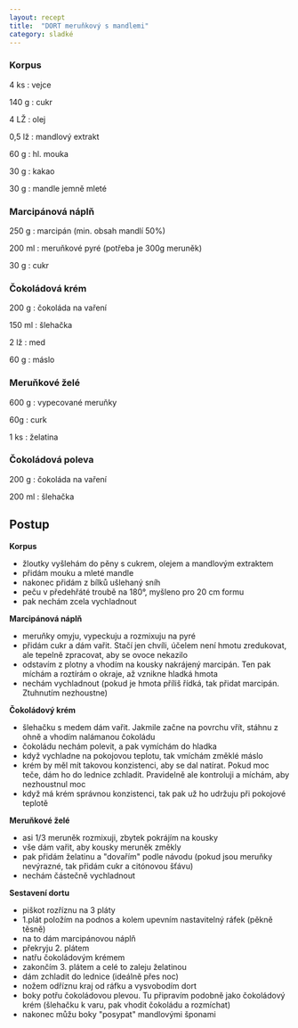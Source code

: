 ```yaml
---
layout: recept
title:  "DORT meruňkový s mandlemi"
category: sladké
---
```


<div class="ingredience" markdown="1">

### Korpus

4 ks
: vejce

140 g
: cukr

4 LŽ
: olej

0,5 lž
: mandlový extrakt

60 g
: hl. mouka

30 g
: kakao

30 g
: mandle jemně mleté

### Marcipánová náplň

250 g
: marcipán (min. obsah mandlí 50%)

200 ml
: meruňkové pyré (potřeba je 300g meruněk)

30 g
: cukr

### Čokoládová krém

200 g
: čokoláda na vaření

150 ml
: šlehačka

2 lž
: med

60 g
: máslo

### Meruňkové želé

600 g
: vypecované meruňky

60g
: curk

1 ks
: želatina

### Čokoládová poleva

200 g
: čokoláda na vaření

200 ml
: šlehačka

</div>

## Postup

<div class="postup" markdown="1">

**Korpus**
- žloutky vyšlehám do pěny s cukrem, olejem a mandlovým extraktem
- přidám mouku a mleté mandle
- nakonec přidám z bílků ušlehaný sníh
- peču v předehřáté troubě na 180°, myšleno pro 20 cm formu
- pak nechám zcela vychladnout

**Marcipánová náplň**
- meruňky omyju, vypeckuju a rozmixuju na pyré
- přidám cukr a dám vařit. Stačí jen chvíli, účelem není hmotu zredukovat, ale tepelně zpracovat, aby se ovoce nekazilo
- odstavím z plotny a vhodím na kousky nakrájený marcipán. Ten pak míchám a roztírám o okraje, až vznikne hladká hmota
- nechám vychladnout (pokud je hmota příliš řídká, tak přidat marcipán. Ztuhnutím nezhoustne)

**Čokoládový krém**
- šlehačku s medem dám vařit. Jakmile začne na povrchu vřít, stáhnu z ohně a vhodím nalámanou čokoládu
- čokoládu nechám polevit, a pak vymíchám do hladka
- když vychladne na pokojovou teplotu, tak vmíchám změklé máslo
- krém by měl mít takovou konzistenci, aby se dal natírat. Pokud moc teče, dám ho do lednice zchladit. Pravidelně ale kontroluji a míchám, aby nezhoustnul moc
- když má krém správnou konzistenci, tak pak už ho udržuju při pokojové teplotě

**Meruňkové želé**
- asi 1/3 meruněk rozmixuji, zbytek pokrájím na kousky
- vše dám vařit, aby kousky meruněk změkly
- pak přidám želatinu a "dovařím" podle návodu (pokud jsou meruňky nevýrazné, tak přidám cukr a citónovou šťávu)
- nechám částečně vychladnout

**Sestavení dortu**
- piškot rozříznu na 3 pláty
- 1.plát položím na podnos a kolem upevním nastavitelný ráfek (pěkně těsně)
- na to dám marcipánovou náplň
- překryju 2. plátem
- natřu čokoládovým krémem
- zakončím 3. plátem a celé to zaleju želatinou
- dám zchladit do lednice (ideálně přes noc)
- nožem odříznu kraj od ráfku a vysvobodím dort
- boky potřu čokoládovou plevou. Tu připravím podobně jako čokoládový krém (šlehačku k varu, pak vhodit čokoládu a rozmíchat)
- nakonec můžu boky "posypat" mandlovými šponami

</div>
